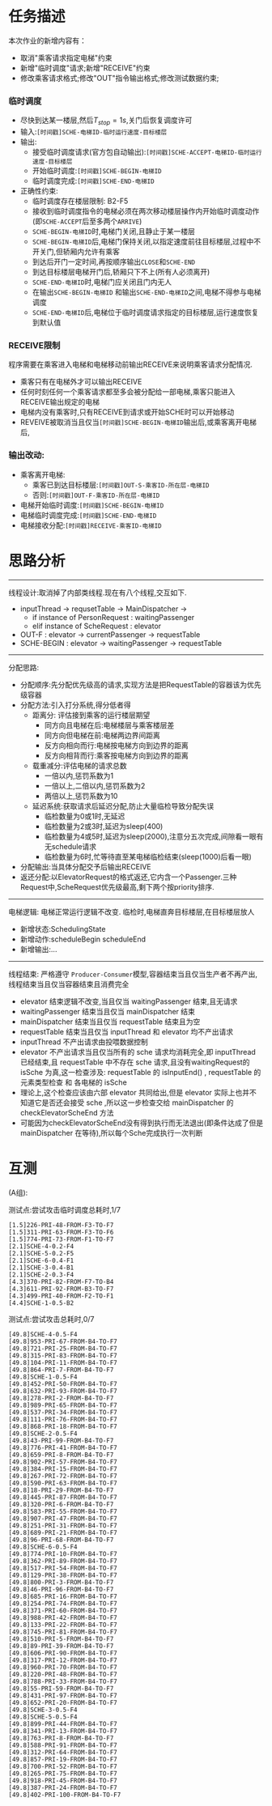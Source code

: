 # 任务描述
本次作业的新增内容有：
* 取消"乘客请求指定电梯"约束
* 新增"临时调度"请求;新增"RECEIVE"约束
* 修改乘客请求格式;修改"OUT"指令输出格式;修改测试数据约束;

### 临时调度
* 尽快到达某一楼层,然后$T_{stop}=1s$,关门后恢复调度许可
* 输入:`[时间戳]SCHE-电梯ID-临时运行速度-目标楼层`
* 输出:
  * 接受临时调度请求(官方包自动输出):`[时间戳]SCHE-ACCEPT-电梯ID-临时运行速度-目标楼层`
  * 开始临时调度:`[时间戳]SCHE-BEGIN-电梯ID`
  * 临时调度完成:`[时间戳]SCHE-END-电梯ID`
* 正确性约束:
  * 临时调度存在楼层限制: B2-F5
  * 接收到临时调度指令的电梯必须在两次移动楼层操作内开始临时调度动作(即`SCHE-ACCEPT`后至多两个`ARRIVE`)
  * `SCHE-BEGIN-电梯ID`时,电梯门关闭,且静止于某一楼层
  * `SCHE-BEGIN-电梯ID`后,电梯门保持关闭,以指定速度前往目标楼层,过程中不开关门,但轿厢内允许有乘客
  * 到达后开门一定时间,再按顺序输出`CLOSE`和`SCHE-END`
  * 到达目标楼层电梯开门后,轿厢只下不上(所有人必须离开)
  * `SCHE-END-电梯ID`时,电梯门应关闭且门内无人
  * 在输出`SCHE-BEGIN-电梯ID` 和输出`SCHE-END-电梯ID`之间,电梯不得参与电梯调度
  * `SCHE-END-电梯ID`后,电梯位于临时调度请求指定的目标楼层,运行速度恢复到默认值

### RECEIVE限制
程序需要在乘客进入电梯和电梯移动前输出RECEIVE来说明乘客请求分配情况.
* 乘客只有在电梯外才可以输出RECEIVE
* 任何时刻任何一个乘客请求都至多会被分配给一部电梯,乘客只能进入RECEIVE输出规定的电梯
* 电梯内没有乘客时,只有RECEIVE到请求或开始SCHE时可以开始移动
* REVEIVE被取消当且仅当`[时间戳]SCHE-BEGIN-电梯ID`输出后,或乘客离开电梯后,

### 输出改动:
* 乘客离开电梯:
  * 乘客已到达目标楼层:`[时间戳]OUT-S-乘客ID-所在层-电梯ID`
  * 否则:`[时间戳]OUT-F-乘客ID-所在层-电梯ID`
* 电梯开始临时调度:`[时间戳]SCHE-BEGIN-电梯ID`
* 电梯临时调度完成:`[时间戳]SCHE-END-电梯ID`
* 电梯接收分配:`[时间戳]RECEIVE-乘客ID-电梯ID`

# 思路分析
---
线程设计:取消掉了内部类线程.现在有八个线程,交互如下.
* inputThread &rarr; requsetTable &rarr; MainDispatcher &rarr;
  * if instance of PersonRequest : waitingPassenger
  * elif instance of ScheRequest : elevator
* OUT-F : elevator &rarr; currentPassenger &rarr; requestTable
* SCHE-BEGIN : elevator &rarr; waitingPassenger &rarr; requestTable
---
分配思路:
* 分配顺序:先分配优先级高的请求,实现方法是把RequestTable的容器该为优先级容器
* 分配方法:引入打分系统,得分低者得
  * 距离分: 评估接到乘客的运行楼层期望
    * 同方向且电梯在后:电梯楼层与乘客楼层差
    * 同方向但电梯在前:电梯两边界间距离
    * 反方向相向而行:电梯按电梯方向到边界的距离
    * 反方向相背而行:乘客按电梯方向到边界的距离
  * 载重减分:评估电梯的请求总数
    * 一倍以内,惩罚系数为1
    * 一倍以上,二倍以内,惩罚系数为2
    * 两倍以上,惩罚系数为10
  * 延迟系统:获取请求后延迟分配,防止大量临检导致分配失误
    * 临检数量为0或1时,无延迟
    * 临检数量为2或3时,延迟为sleep(400)
    * 临检数量为4或5时,延迟为sleep(2000),注意分五次完成,间隙看一眼有无schedule请求
    * 临检数量为6时,忙等待直至某电梯临检结束(sleep(1000)后看一眼)
* 分配输出:当具体分配交予后输出RECEIVE
* 返还分配:以ElevatorRequest的格式返还,它内含一个Passenger.三种Request中,ScheRequest优先级最高,剩下两个按priority排序.
---
电梯逻辑:
电梯正常运行逻辑不改变.
临检时,电梯直奔目标楼层,在目标楼层放人
* 新增状态:SchedulingState
* 新增动作:scheduleBegin scheduleEnd
* 新增输出:...
---
线程结束:
严格遵守 `Producer-Consumer`模型,容器结束当且仅当生产者不再产出,线程结束当且仅当容器结束且消费完全
* elevator 结束逻辑不改变,当且仅当 waitingPassenger 结束,且无请求
* waitingPassenger 结束当且仅当 mainDispatcher 结束
* mainDispatcher 结束当且仅当 requestTable 结束且为空
* requestTable 结束当且仅当 inputThread 和 elevator 均不产出请求
* inputThread 不产出请求由投喂数据控制
* elevator 不产出请求当且仅当所有的 sche 请求均消耗完全,即 inputThread 已经结束,且 requestTable 中不存在 sche 请求,且没有waitingRequest的 isSche 为真,这一检查涉及: requestTable 的 isInputEnd() , requestTable 的元素类型检查 和 各电梯的 isSche
* 理论上,这个检查应该由六部 elevator 共同给出,但是 elevator 实际上也并不知道它是否还会接受 sche ,所以这一步检查交给 mainDispatcher 的 checkElevatorScheEnd 方法
* 可能因为checkElevatorScheEnd没有得到执行而无法退出(即条件达成了但是 mainDispatcher 在等待),所以每个Sche完成执行一次判断

# 互测
(A组):

测试点:尝试攻击临时调度总耗时,1/7
```
[1.5]226-PRI-48-FROM-F3-TO-F7
[1.5]311-PRI-63-FROM-F3-TO-F6
[1.5]774-PRI-73-FROM-F1-TO-F7
[2.1]SCHE-4-0.2-F4
[2.1]SCHE-5-0.2-F5
[2.1]SCHE-6-0.4-F1
[2.1]SCHE-3-0.4-B1
[2.1]SCHE-2-0.3-F4
[4.3]370-PRI-82-FROM-F7-TO-B4
[4.3]611-PRI-92-FROM-B3-TO-F7
[4.3]499-PRI-40-FROM-F2-TO-F1
[4.4]SCHE-1-0.5-B2
```

测试点:尝试攻击总耗时,0/7
```
[49.8]SCHE-4-0.5-F4
[49.8]953-PRI-67-FROM-B4-TO-F7
[49.8]721-PRI-25-FROM-B4-TO-F7
[49.8]315-PRI-83-FROM-B4-TO-F7
[49.8]104-PRI-11-FROM-B4-TO-F7
[49.8]864-PRI-7-FROM-B4-TO-F7
[49.8]SCHE-1-0.5-F4
[49.8]452-PRI-50-FROM-B4-TO-F7
[49.8]632-PRI-93-FROM-B4-TO-F7
[49.8]278-PRI-2-FROM-B4-TO-F7
[49.8]989-PRI-65-FROM-B4-TO-F7
[49.8]537-PRI-34-FROM-B4-TO-F7
[49.8]111-PRI-76-FROM-B4-TO-F7
[49.8]868-PRI-18-FROM-B4-TO-F7
[49.8]SCHE-2-0.5-F4
[49.8]43-PRI-99-FROM-B4-TO-F7
[49.8]776-PRI-41-FROM-B4-TO-F7
[49.8]659-PRI-8-FROM-B4-TO-F7
[49.8]902-PRI-57-FROM-B4-TO-F7
[49.8]384-PRI-15-FROM-B4-TO-F7
[49.8]267-PRI-72-FROM-B4-TO-F7
[49.8]590-PRI-63-FROM-B4-TO-F7
[49.8]18-PRI-29-FROM-B4-TO-F7
[49.8]445-PRI-87-FROM-B4-TO-F7
[49.8]320-PRI-6-FROM-B4-TO-F7
[49.8]583-PRI-55-FROM-B4-TO-F7
[49.8]907-PRI-47-FROM-B4-TO-F7
[49.8]251-PRI-31-FROM-B4-TO-F7
[49.8]689-PRI-21-FROM-B4-TO-F7
[49.8]96-PRI-68-FROM-B4-TO-F7
[49.8]SCHE-6-0.5-F4
[49.8]774-PRI-10-FROM-B4-TO-F7
[49.8]362-PRI-89-FROM-B4-TO-F7
[49.8]517-PRI-54-FROM-B4-TO-F7
[49.8]129-PRI-38-FROM-B4-TO-F7
[49.8]800-PRI-3-FROM-B4-TO-F7
[49.8]46-PRI-96-FROM-B4-TO-F7
[49.8]685-PRI-16-FROM-B4-TO-F7
[49.8]254-PRI-74-FROM-B4-TO-F7
[49.8]371-PRI-60-FROM-B4-TO-F7
[49.8]988-PRI-42-FROM-B4-TO-F7
[49.8]133-PRI-22-FROM-B4-TO-F7
[49.8]745-PRI-81-FROM-B4-TO-F7
[49.8]510-PRI-5-FROM-B4-TO-F7
[49.8]89-PRI-39-FROM-B4-TO-F7
[49.8]606-PRI-90-FROM-B4-TO-F7
[49.8]317-PRI-12-FROM-B4-TO-F7
[49.8]960-PRI-70-FROM-B4-TO-F7
[49.8]220-PRI-48-FROM-B4-TO-F7
[49.8]788-PRI-33-FROM-B4-TO-F7
[49.8]55-PRI-59-FROM-B4-TO-F7
[49.8]431-PRI-97-FROM-B4-TO-F7
[49.8]652-PRI-20-FROM-B4-TO-F7
[49.8]SCHE-3-0.5-F4
[49.8]SCHE-5-0.5-F4
[49.8]899-PRI-44-FROM-B4-TO-F7
[49.8]341-PRI-13-FROM-B4-TO-F7
[49.8]763-PRI-8-FROM-B4-TO-F7
[49.8]588-PRI-91-FROM-B4-TO-F7
[49.8]312-PRI-64-FROM-B4-TO-F7
[49.8]857-PRI-19-FROM-B4-TO-F7
[49.8]700-PRI-52-FROM-B4-TO-F7
[49.8]265-PRI-75-FROM-B4-TO-F7
[49.8]918-PRI-45-FROM-B4-TO-F7
[49.8]387-PRI-24-FROM-B4-TO-F7
[49.8]402-PRI-100-FROM-B4-TO-F7
```
